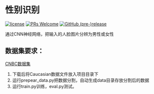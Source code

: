 # 性别识别

[![license](https://img.shields.io/github/license/go88/gender-recognition.svg?style=for-the-badge)](https://choosealicense.com/licenses/mit/)
[![PRs Welcome](https://img.shields.io/badge/PRs-welcome-brightgreen.svg?style=for-the-badge)](https://github.com/go88/gender-recognition/pulls)
[![GitHub (pre-)release](https://img.shields.io/github/release/go88/gender-recognition/all.svg?style=for-the-badge)](https://github.com/go88/gender-recognition/releases)

通过CNN神经网络，把输入的人脸图片分辨为男性或女性

## 数据集要求：

[CNBC数据集](http://wiki.cnbc.cmu.edu/Face_Place)

1. 下载后将Caucasian数据文件放入项目目录下
2. 运行prepear_data.py把数据分割，自动生成data目录存放分割后的数据
3. 运行train.py训练，eval.py测试。
